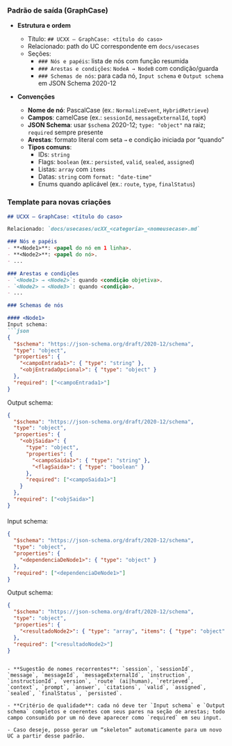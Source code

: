### Padrão de saída (GraphCase)

- **Estrutura e ordem**
  - Título: `## UCXX — GraphCase: <título do caso>`
  - Relacionado: path do UC correspondente em `docs/usecases`
  - Seções:
    - `### Nós e papéis`: lista de nós com função resumida
    - `### Arestas e condições`: `NodeA → NodeB` com condição/guarda
    - `### Schemas de nós`: para cada nó, `Input schema` e `Output schema` em JSON Schema 2020-12

- **Convenções**
  - **Nome de nó**: PascalCase (ex.: `NormalizeEvent`, `HybridRetrieve`)
  - **Campos**: camelCase (ex.: `sessionId`, `messageExternalId`, `topK`)
  - **JSON Schema**: usar `$schema` 2020-12; `type: "object"` na raiz; `required` sempre presente
  - **Arestas**: formato literal com seta `→` e condição iniciada por “quando”
  - **Tipos comuns**:
    - IDs: `string`
    - Flags: `boolean` (ex.: `persisted`, `valid`, `sealed`, `assigned`)
    - Listas: `array` com `items`
    - Datas: `string` com `format: "date-time"`
    - Enums quando aplicável (ex.: `route`, `type`, `finalStatus`)

### Template para novas criações

```markdown
## UCXX — GraphCase: <título do caso>

Relacionado: `docs/usecases/ucXX_<categoria>_<nomeusecase>.md`

### Nós e papéis
- **<Node1>**: <papel do nó em 1 linha>.
- **<Node2>**: <papel do nó>.
- ...

### Arestas e condições
- `<Node1> → <Node2>`: quando <condição objetiva>.
- `<Node2> → <Node3>`: quando <condição>.
- ...

### Schemas de nós

#### <Node1>
Input schema:
```json
{
  "$schema": "https://json-schema.org/draft/2020-12/schema",
  "type": "object",
  "properties": {
    "<campoEntrada1>": { "type": "string" },
    "<objEntradaOpcional>": { "type": "object" }
  },
  "required": ["<campoEntrada1>"]
}
```
Output schema:
```json
{
  "$schema": "https://json-schema.org/draft/2020-12/schema",
  "type": "object",
  "properties": {
    "<objSaida>": {
      "type": "object",
      "properties": {
        "<campoSaida1>": { "type": "string" },
        "<flagSaida>": { "type": "boolean" }
      },
      "required": ["<campoSaida1>"]
    }
  },
  "required": ["<objSaida>"]
}
```

#### <Node2>
Input schema:
```json
{
  "$schema": "https://json-schema.org/draft/2020-12/schema",
  "type": "object",
  "properties": {
    "<dependenciaDeNode1>": { "type": "object" }
  },
  "required": ["<dependenciaDeNode1>"]
}
```
Output schema:
```json
{
  "$schema": "https://json-schema.org/draft/2020-12/schema",
  "type": "object",
  "properties": {
    "<resultadoNode2>": { "type": "array", "items": { "type": "object" } }
  },
  "required": ["<resultadoNode2>"]
}
```

<!-- Repita a subseção de schemas para todos os nós -->
```

- **Sugestão de nomes recorrentes**: `session`, `sessionId`, `message`, `messageId`, `messageExternalId`, `instruction`, `instructionId`, `version`, `route` (ai|human), `retrieved`, `context`, `prompt`, `answer`, `citations`, `valid`, `assigned`, `sealed`, `finalStatus`, `persisted`.

- **Critério de qualidade**: cada nó deve ter `Input schema` e `Output schema` completos e coerentes com seus pares na seção de arestas; todo campo consumido por um nó deve aparecer como `required` em seu input.

- Caso deseje, posso gerar um “skeleton” automaticamente para um novo UC a partir desse padrão.